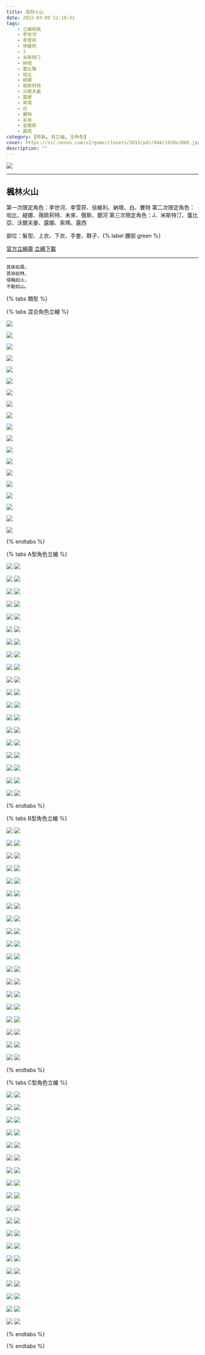 ```yaml
---
title: 風林火山
date: 2022-03-08 12:10:31
tags:
    - 立繪時裝
    - 李世河
    - 李雪菲
    - 徐維莉
    - J
    - 米斯特汀
    - 納塔
    - 蕾比雅
    - 哈比
    - 緹娜
    - 薇歐莉特
    - 沃爾夫姜
    - 露娜
    - 索瑪
    - 白
    - 賽特
    - 未來
    - 金徹斯
    - 露西
category: [時裝, 有立繪, 全角色]
cover: https://ssl.nexon.com/s2/game/closers/2015/pds/048/1920x1080.jpg
description: ""
---
```


![](https://ssl.nexon.com/s2/game/closers/2015/pds/048/1920x1080.jpg)

---
## 楓林火山

第一次限定角色：李世河、李雪菲、徐維利、納塔、白、賽特
第二次限定角色：哈比、緹娜、薇歐莉特、未來、徹斯、銀河
第三次限定角色：J、米斯特汀、蕾比亞、沃爾夫姜、露娜、索瑪、露西


部位：髮型、上衣、下衣、手套、鞋子、{% label 腰部 green %}


[官方立繪庫](https://closers.nexon.com/Pds/FanSiteKit)
[立繪下載](https://closers.vod.nexoncdn.co.kr/site/fansitekit/Closers_FansiteKit_urban_clftg.zip)


---

	其疾如風，
	其徐如林，
	侵略如火，
	不動如山。
	
{% tabs 類型 %}
<!-- tab 混搭立繪-->
{% tabs 混合角色立繪 %}
<!-- tab 李世河(Seha)-->
![](https://i.imgur.com/YPemAj4.jpg)
<!-- endtab -->
<!-- tab 李雪菲(Seulbi)-->
![](https://i.imgur.com/hh9xw6Q.jpg)
<!-- endtab -->
<!-- tab 徐維莉(Yuri)-->
![](https://i.imgur.com/PcLeX1D.jpg)
<!-- endtab -->
<!-- tab J-->
![](https://i.imgur.com/wJoqi8O.jpg)
<!-- endtab -->
<!-- tab 米斯特汀(Tein)-->
![](https://i.imgur.com/rycaCgS.jpg)
<!-- endtab -->
<!-- tab 納塔(Nata)-->
![](https://i.imgur.com/qxuwGLv.jpg)
<!-- endtab -->
<!-- tab 蕾比雅(Levia)-->
![](https://i.imgur.com/oaIU84T.jpg)
<!-- endtab -->
<!-- tab 哈比(Harpy)-->
![](https://i.imgur.com/Z2DS2KA.jpg)
<!-- endtab -->
<!-- tab 緹娜(Tina)-->
![](https://i.imgur.com/Trjbp1m.jpg)
<!-- endtab -->
<!-- tab 薇歐莉特(Violet)-->
![](https://i.imgur.com/jWEyfLt.jpg)
<!-- endtab -->
<!-- tab 沃爾夫姜(Wolfgang)-->
![](https://i.imgur.com/GPC3UBS.jpg)
<!-- endtab -->
<!-- tab 露娜(Luna)-->
![](https://i.imgur.com/t9Ora1e.jpg)
<!-- endtab -->
<!-- tab 索瑪(Soma)-->
![](https://i.imgur.com/60NeKkH.jpg)
<!-- endtab -->
<!-- tab 白(Bai)-->
![](https://i.imgur.com/35pRP4b.jpg)
<!-- endtab -->
<!-- tab 賽特(Seth)-->
![](https://i.imgur.com/eYJKd21.jpg)
<!-- endtab -->
<!-- tab 未來(Mirae)-->
![](https://i.imgur.com/fYXOYbM.jpg)
<!-- endtab -->
<!-- tab 徹斯(Chulsoo)-->
![](https://i.imgur.com/4dEeRTc.jpg)
<!-- endtab -->
<!-- tab 銀河(Eunha)-->
![](https://i.imgur.com/1yVzIyr.jpg)
<!-- endtab -->
<!-- tab 露西(Lucy)-->
![](https://i.imgur.com/ILF0FUC.jpg)
<!-- endtab -->
{% endtabs %}
<!-- endtab -->

<!-- tab A型-->
{% tabs A型角色立繪 %}
<!-- tab 李世河(Seha)-->
![](https://i.imgur.com/VEymm5y.jpg)
![](https://i.imgur.com/Go1njfu.png)
<!-- endtab -->
<!-- tab 李雪菲(Seulbi)-->
![](https://i.imgur.com/1017AHb.jpg)
![](https://i.imgur.com/lMusYMo.png)
<!-- endtab -->
<!-- tab 徐維莉(Yuri)-->
![](https://i.imgur.com/rSISe75.jpg)
![](https://i.imgur.com/4yzetcJ.png)
<!-- endtab -->
<!-- tab J-->
![](https://i.imgur.com/P4fH8W4.jpg)
![](https://i.imgur.com/4edQYfo.png)
<!-- endtab -->
<!-- tab 米斯特汀(Tein)-->
![](https://i.imgur.com/fMv9qan.jpg)
![](https://i.imgur.com/l1xPxYO.png)
<!-- endtab -->
<!-- tab 納塔(Nata)-->
![](https://i.imgur.com/TRPSQdN.jpg)
![](https://i.imgur.com/uDRYdFe.png)
<!-- endtab -->
<!-- tab 蕾比雅(Levia)-->
![](https://i.imgur.com/kJqMfu5.jpg)
![](https://i.imgur.com/9qKUXZA.png)
<!-- endtab -->
<!-- tab 哈比(Harpy)-->
![](https://i.imgur.com/kRN0PLM.jpg)
![](https://i.imgur.com/u2hoqAO.png)
<!-- endtab -->
<!-- tab 緹娜(Tina)-->
![](https://i.imgur.com/bjznf1w.jpg)
![](https://i.imgur.com/R5lwX6g.png)
<!-- endtab -->
<!-- tab 薇歐莉特(Violet)-->
![](https://i.imgur.com/Xs5XvoF.jpg)
![](https://i.imgur.com/LJG0pXU.png)
<!-- endtab -->
<!-- tab 沃爾夫姜(Wolfgang)-->
![](https://i.imgur.com/QyuQCif.jpg)
![](https://i.imgur.com/rGddsE4.png)
<!-- endtab -->
<!-- tab 露娜(Luna)-->
![](https://i.imgur.com/G46BvwM.jpg)
![](https://i.imgur.com/7RCzD1z.png)
<!-- endtab -->
<!-- tab 索瑪(Soma)-->
![](https://i.imgur.com/Y7kjN1x.jpg)
![](https://i.imgur.com/XLNX1Lu.png)
<!-- endtab -->
<!-- tab 白(Bai)-->
![](https://i.imgur.com/wrvllmp.jpg)
![](https://i.imgur.com/VNUD7Bw.png)
<!-- endtab -->
<!-- tab 賽特(Seth)-->
![](https://i.imgur.com/xSx7CjX.jpg)
![](https://i.imgur.com/IEQVAG1.png)
<!-- endtab -->
<!-- tab 未來(Mirae)-->
![](https://i.imgur.com/fAvvSTu.jpg)
![](https://i.imgur.com/RrcSxTz.png)
<!-- endtab -->
<!-- tab 徹斯(Chulsoo)-->
![](https://i.imgur.com/rLHtwrR.jpg)
![](https://i.imgur.com/jNAASaq.png)
<!-- endtab -->
<!-- tab 銀河(Eunha)-->
![](https://i.imgur.com/m94DJZD.jpg)
![](https://i.imgur.com/y1YWqC9.png)
<!-- endtab -->
<!-- tab 露西(Lucy)-->
![](https://i.imgur.com/MOvKXOW.jpg)
![](https://i.imgur.com/Vuvbbt5.png)
<!-- endtab -->
{% endtabs %}
<!-- endtab -->

<!-- tab B型-->
{% tabs B型角色立繪 %}
<!-- tab 李世河(Seha)-->
![](https://i.imgur.com/PCMVGNa.jpg)
![](https://i.imgur.com/PY7U9fL.png)
<!-- endtab -->
<!-- tab 李雪菲(Seulbi)-->
![](https://i.imgur.com/PIW5M4q.jpg)
![](https://i.imgur.com/5gcLmqX.png)
<!-- endtab -->
<!-- tab 徐維莉(Yuri)-->
![](https://i.imgur.com/3rJURMj.jpg)
![](https://i.imgur.com/kU4L0aY.png)
<!-- endtab -->
<!-- tab J-->
![](https://i.imgur.com/SASOLVK.jpg)
![](https://i.imgur.com/5IZczmD.png)
<!-- endtab -->
<!-- tab 米斯特汀(Tein)-->
![](https://i.imgur.com/te7e2Rh.jpg)
![](https://i.imgur.com/Bl5jQVQ.png)
<!-- endtab -->
<!-- tab 納塔(Nata)-->
![](https://i.imgur.com/ZU6AP2Z.jpg)
![](https://i.imgur.com/oOK3QjA.png)
<!-- endtab -->
<!-- tab 蕾比雅(Levia)-->
![](https://i.imgur.com/gANfrdb.jpg)
![](https://i.imgur.com/e3PgR8s.png)
<!-- endtab -->
<!-- tab 哈比(Harpy)-->
![](https://i.imgur.com/0CXaZfZ.jpg)
![](https://i.imgur.com/NFiAJ4L.png)
<!-- endtab -->
<!-- tab 緹娜(Tina)-->
![](https://i.imgur.com/jzplnK0.jpg)
![](https://i.imgur.com/3atLwKz.png)
<!-- endtab -->
<!-- tab 薇歐莉特(Violet)-->
![](https://i.imgur.com/2td73gw.jpg)
![](https://i.imgur.com/2D7alzu.png)
<!-- endtab -->
<!-- tab 沃爾夫姜(Wolfgang)-->
![](https://i.imgur.com/Cdq4sZH.jpg)
![](https://i.imgur.com/88ZkHDI.png)
<!-- endtab -->
<!-- tab 露娜(Luna)-->
![](https://i.imgur.com/KE8QczL.jpg)
![](https://i.imgur.com/7M4iMOW.png)
<!-- endtab -->
<!-- tab 索瑪(Soma)-->
![](https://i.imgur.com/9eFFE9e.jpg)
![](https://i.imgur.com/TDaiN8T.png)
<!-- endtab -->
<!-- tab 白(Bai)-->
![](https://i.imgur.com/rxxcgqQ.jpg)
![](https://i.imgur.com/bhTfetl.png)
<!-- endtab -->
<!-- tab 賽特(Seth)-->
![](https://i.imgur.com/CutdJUC.jpg)
![](https://i.imgur.com/TKV3G8z.png)
<!-- endtab -->
<!-- tab 未來(Mirae)-->
![](https://i.imgur.com/E2h25nI.jpg)
![](https://i.imgur.com/4re9UNQ.png)
<!-- endtab -->
<!-- tab 徹斯(Chulsoo)-->
![](https://i.imgur.com/nEntGdH.jpg)
![](https://i.imgur.com/bZEkqWS.png)
<!-- endtab -->
<!-- tab 銀河(Eunha)-->
![](https://i.imgur.com/Ny46L49.jpg)
![](https://i.imgur.com/I0LIR4s.png)
<!-- endtab -->
<!-- tab 露西(Lucy)-->
![](https://i.imgur.com/rdt4sQB.jpg)
![](https://i.imgur.com/oylHG3l.png)
<!-- endtab -->
{% endtabs %}
<!-- endtab -->

<!-- tab C型-->
{% tabs C型角色立繪 %}
<!-- tab 李世河(Seha)-->
![](https://i.imgur.com/NgofkvV.jpg)
![](https://i.imgur.com/0kHROZo.png)
<!-- endtab -->
<!-- tab 李雪菲(Seulbi)-->
![](https://i.imgur.com/WUWDoiK.jpg)
![](https://i.imgur.com/P0ZPw4N.png)
<!-- endtab -->
<!-- tab 徐維莉(Yuri)-->
![](https://i.imgur.com/RFFk0w2.jpg)
![](https://i.imgur.com/r3X8ycG.png)
<!-- endtab -->
<!-- tab J-->
![](https://i.imgur.com/ASEqm7O.jpg)
![](https://i.imgur.com/fe4sk1F.png)
<!-- endtab -->
<!-- tab 米斯特汀(Tein)-->
![](https://i.imgur.com/CF1gcjb.jpg)
![](https://i.imgur.com/lvMbKSX.png)
<!-- endtab -->
<!-- tab 納塔(Nata)-->
![](https://i.imgur.com/vNWt9eh.jpg)
![](https://i.imgur.com/SuCW63V.png)
<!-- endtab -->
<!-- tab 蕾比雅(Levia)-->
![](https://i.imgur.com/qdyVYjL.jpg)
![](https://i.imgur.com/mcYEaQV.png)
<!-- endtab -->
<!-- tab 哈比(Harpy)-->
![](https://i.imgur.com/7ARNk1D.jpg)
![](https://i.imgur.com/BgDhWEu.png)
<!-- endtab -->
<!-- tab 緹娜(Tina)-->
![](https://i.imgur.com/5Xoym86.jpg)
![](https://i.imgur.com/lQaKZr7.png)
<!-- endtab -->
<!-- tab 薇歐莉特(Violet)-->
![](https://i.imgur.com/cWlzDTP.jpg)
![](https://i.imgur.com/xTZgo40.png)
<!-- endtab -->
<!-- tab 沃爾夫姜(Wolfgang)-->
![](https://i.imgur.com/WXCcMnw.jpg)
![](https://i.imgur.com/2DNau6P.png)
<!-- endtab -->
<!-- tab 露娜(Luna)-->
![](https://i.imgur.com/jz4LK29.jpg)
![](https://i.imgur.com/9E5p6vl.png)
<!-- endtab -->
<!-- tab 索瑪(Soma)-->
![](https://i.imgur.com/CfVkFUW.jpg)
![](https://i.imgur.com/iOgMglv.png)
<!-- endtab -->
<!-- tab 白(Bai)-->
![](https://i.imgur.com/K2EbNzD.jpg)
![](https://i.imgur.com/zHwXZwh.png)
<!-- endtab -->
<!-- tab 賽特(Seth)-->
![](https://i.imgur.com/2cLyLMC.jpg)
![](https://i.imgur.com/XF42nuu.png)
<!-- endtab -->
<!-- tab 未來(Mirae)-->
![](https://i.imgur.com/WItr5Mq.jpg)
![](https://i.imgur.com/JemAPO0.png)
<!-- endtab -->
<!-- tab 徹斯(Chulsoo)-->
![](https://i.imgur.com/qqh9Tm7.jpg)
![](https://i.imgur.com/bZh4GHW.png)
<!-- endtab -->
<!-- tab 銀河(Eunha)-->
![](https://i.imgur.com/Z2pmfhM.jpg)
![](https://i.imgur.com/hv6Kjuh.png)
<!-- endtab -->
<!-- tab 露西(Lucy)-->
![](https://i.imgur.com/SAiMcfv.jpg)
![](https://i.imgur.com/O8AGKOI.png)
<!-- endtab -->
{% endtabs %}
<!-- endtab -->

{% endtabs %}
